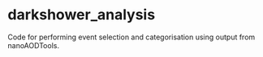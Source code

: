 # darkshower_analysis
Code for performing event selection and categorisation using output from nanoAODTools.
